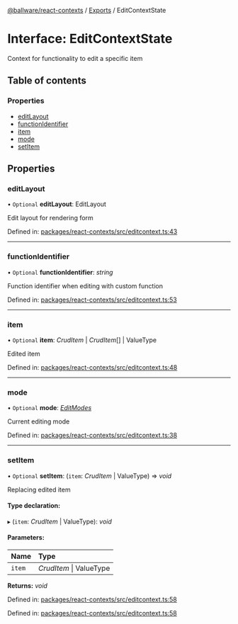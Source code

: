 [@ballware/react-contexts](../README.md) / [Exports](../modules.md) / EditContextState

# Interface: EditContextState

Context for functionality to edit a specific item

## Table of contents

### Properties

- [editLayout](editcontextstate.md#editlayout)
- [functionIdentifier](editcontextstate.md#functionidentifier)
- [item](editcontextstate.md#item)
- [mode](editcontextstate.md#mode)
- [setItem](editcontextstate.md#setitem)

## Properties

### editLayout

• `Optional` **editLayout**: EditLayout

Edit layout for rendering form

Defined in: [packages/react-contexts/src/editcontext.ts:43](https://github.com/ballware/ballware-client/blob/f0c9e54/packages/react-contexts/src/editcontext.ts#L43)

___

### functionIdentifier

• `Optional` **functionIdentifier**: *string*

Function identifier when editing with custom function

Defined in: [packages/react-contexts/src/editcontext.ts:53](https://github.com/ballware/ballware-client/blob/f0c9e54/packages/react-contexts/src/editcontext.ts#L53)

___

### item

• `Optional` **item**: *CrudItem* \| *CrudItem*[] \| ValueType

Edited item

Defined in: [packages/react-contexts/src/editcontext.ts:48](https://github.com/ballware/ballware-client/blob/f0c9e54/packages/react-contexts/src/editcontext.ts#L48)

___

### mode

• `Optional` **mode**: [*EditModes*](../enums/editmodes.md)

Current editing mode

Defined in: [packages/react-contexts/src/editcontext.ts:38](https://github.com/ballware/ballware-client/blob/f0c9e54/packages/react-contexts/src/editcontext.ts#L38)

___

### setItem

• `Optional` **setItem**: (`item`: *CrudItem* \| ValueType) => *void*

Replacing edited item

#### Type declaration:

▸ (`item`: *CrudItem* \| ValueType): *void*

#### Parameters:

Name | Type |
:------ | :------ |
`item` | *CrudItem* \| ValueType |

**Returns:** *void*

Defined in: [packages/react-contexts/src/editcontext.ts:58](https://github.com/ballware/ballware-client/blob/f0c9e54/packages/react-contexts/src/editcontext.ts#L58)

Defined in: [packages/react-contexts/src/editcontext.ts:58](https://github.com/ballware/ballware-client/blob/f0c9e54/packages/react-contexts/src/editcontext.ts#L58)
